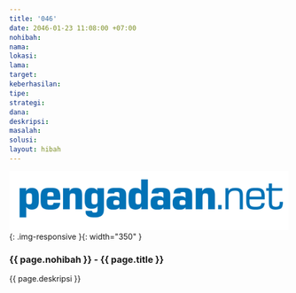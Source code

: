 ```yaml
---
title: '046'
date: 2046-01-23 11:08:00 +07:00
nohibah: 
nama: 
lokasi: 
lama: 
target: 
keberhasilan: 
tipe: 
strategi: 
dana: 
deskripsi: 
masalah: 
solusi: 
layout: hibah
---
```


![046](/static/img/hibahcms/046.png){: .img-responsive }{: width="350" }

### {{ page.nohibah }} - {{ page.title }}

{{ page.deskripsi }}
